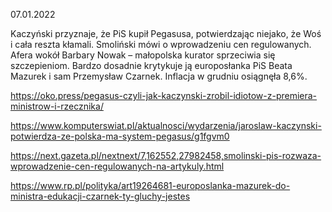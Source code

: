 07.01.2022

Kaczyński przyznaje, że PiS kupił Pegasusa, potwierdzając niejako, że Woś i cała reszta kłamali. Smoliński mówi o wprowadzeniu cen regulowanych. Afera wokół Barbary Nowak – małopolska kurator sprzeciwia się szczepieniom. Bardzo dosadnie krytykuje ją europosłanka PiS Beata Mazurek i sam Przemysław Czarnek. Inflacja w grudniu osiągnęła 8,6%.

https://oko.press/pegasus-czyli-jak-kaczynski-zrobil-idiotow-z-premiera-ministrow-i-rzecznika/

https://www.komputerswiat.pl/aktualnosci/wydarzenia/jaroslaw-kaczynski-potwierdza-ze-polska-ma-system-pegasus/g1fgvm0

https://next.gazeta.pl/nextnext/7,162552,27982458,smolinski-pis-rozwaza-wprowadzenie-cen-regulowanych-na-artykuly.html

https://www.rp.pl/polityka/art19264681-europoslanka-mazurek-do-ministra-edukacji-czarnek-ty-gluchy-jestes